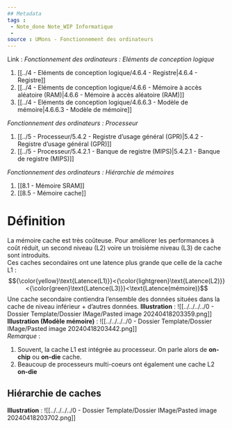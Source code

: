 ```yaml
---
## Metadata
tags : 
 - Note_done Note_WIP Informatique
 - 
source : UMons - Fonctionnement des ordinateurs
---
```


Link :
_Fonctionnement des ordinateurs : Eléments de conception logique_
1. [[../4 - Eléments de conception logique/4.6.4 - Registre|4.6.4 - Registre]]
2. [[../4 - Eléments de conception logique/4.6.6 - Mémoire à accès aléatoire (RAM)|4.6.6 - Mémoire à accès aléatoire (RAM)]]
3. [[../4 - Eléments de conception logique/4.6.6.3 - Modèle de mémoire|4.6.6.3 - Modèle de mémoire]]

_Fonctionnement des ordinateurs : Processeur_
1. [[../5 - Processeur/5.4.2 - Registre d’usage général (GPR)|5.4.2 - Registre d’usage général (GPR)]]
2. [[../5 - Processeur/5.4.2.1 - Banque de registre (MIPS)|5.4.2.1 - Banque de registre (MIPS)]]

_Fonctionnement des ordinateurs : Hiérarchie de mémoires_
1. [[8.1 - Mémoire SRAM]]
2. [[8.5 - Mémoire cache]]

# Définition
La mémoire cache est très coûteuse. Pour améliorer les performances à coût réduit, un second niveau (L2) voire un troisième niveau (L3) de cache sont introduits. 
\
Ces caches secondaires ont une latence plus grande que celle de la cache L1 : $${\color{yellow}\text{Latence(L1)}}<{\color{lightgreen}\text{Latence(L2)}}<{\color{green}\text{Latence(L3)}}<\text{Latence(mémoire)}$$ Une cache secondaire contiendra l’ensemble des données situées dans la cache de niveau inférieur + d’autres données.
**Illustration** : ![[../../../../0 - Dossier Template/Dossier IMage/Pasted image 20240418203359.png]]
**Illustration (Modèle mémoire)** : ![[../../../../0 - Dossier Template/Dossier IMage/Pasted image 20240418203442.png]]
\
_Remarque_ :
1. Souvent, la cache L1 est intégrée au processeur. On parle alors de **on-chip** ou **on-die** cache. 
2. Beaucoup de processeurs multi-coeurs ont également une cache L2 **on-die**

## Hiérarchie de caches 
**Illustration** : ![[../../../../0 - Dossier Template/Dossier IMage/Pasted image 20240418203702.png]]
